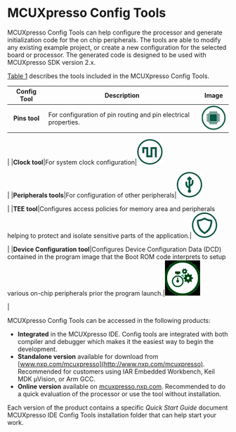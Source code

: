 # MCUXpresso Config Tools

MCUXpresso Config Tools can help configure the processor and generate initialization code for the on chip peripherals. The tools are able to modify any existing example project, or create a new configuration for the selected board or processor. The generated code is designed to be used with MCUXpresso SDK version 2.x.

[Table 1](mcuxpresso_config_tools.md#TABLE_CONFIGTOOL) describes the tools included in the MCUXpresso Config Tools.

|Config Tool|Description|Image|
|:---------:|-----------|:---:|
|**Pins tool**|For configuration of pin routing and pin electrical properties.|![](../images/icon_pin.png)

|
|**Clock tool**|For system clock configuration|![](../images/icon_clock.png)

|
|**Peripherals tools**|For configuration of other peripherals|![](../images/icon_peripheral.png)

|
|**TEE tool**|Configures access policies for memory area and peripherals helping to protect and isolate sensitive parts of the application.|![](../images/icon_tee.png)

|
|**Device Configuration tool**|Configures Device Configuration Data \(DCD\) contained in the program image that the Boot ROM code interprets to setup various on-chip peripherals prior the program launch.|![](../images/icon_dcd.png)

|

MCUXpresso Config Tools can be accessed in the following products:

-   **Integrated** in the MCUXpresso IDE. Config tools are integrated with both compiler and debugger which makes it the easiest way to begin the development.
-   **Standalone version** available for download from [www.nxp.com/mcuxpresso](http://www.nxp.com/mcuxpresso). Recommended for customers using IAR Embedded Workbench, Keil MDK µVision, or Arm GCC.
-   **Online version** available on [mcuxpresso.nxp.com](http://mcuxpresso.nxp.com). Recommended to do a quick evaluation of the processor or use the tool without installation.

Each version of the product contains a specific *Quick Start Guide* document MCUXpresso IDE Config Tools installation folder that can help start your work.

